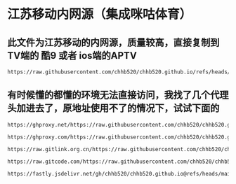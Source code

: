 # 江苏移动内网源（集成咪咕体育）
## 此文件为江苏移动的内网源，质量较高，直接复制到TV端的 酷9 或者 ios端的APTV
```
https://raw.githubusercontent.com/chhb520/chhb520.github.io/refs/heads/main/IPTV2025.m3u8
```
## 有时候懂的都懂的环境无法直接访问，我找了几个代理头加进去了，原地址使用不了的情况下，试试下面的
```
https://ghproxy.net/https://raw.githubusercontent.com/chhb520/chhb520.github.io/refs/heads/main/IPTV2025.m3u8
```
```
https://ghproxy.com/https://raw.githubusercontent.com/chhb520/chhb520.github.io/refs/heads/main/IPTV2025.m3u8
```
```
https://raw.gitlink.org.cn/https://raw.githubusercontent.com/chhb520/chhb520.github.io/refs/heads/main/IPTV2025.m3u8
```
```
https://raw.gitcode.com/https://raw.githubusercontent.com/chhb520/chhb520.github.io/refs/heads/main/IPTV2025.m3u8
```
```
https://fastly.jsdelivr.net/gh/chhb520/chhb520.github.io@refs/heads/main/IPTV2025.m3u8
```
